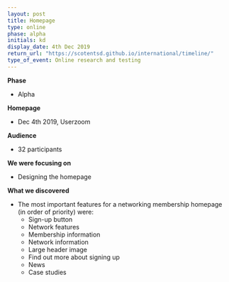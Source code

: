 ```yaml
---
layout: post
title: Homepage
type: online
phase: alpha
initials: kd
display_date: 4th Dec 2019
return_url: "https://scotentsd.github.io/international/timeline/"
type_of_event: Online research and testing
---
```

**Phase**
- Alpha

**Homepage**
- Dec 4th 2019,  Userzoom

**Audience**
- 32 participants

**We were focusing on**
- Designing the homepage

**What we discovered**
- The most important features for a networking membership homepage (in order of priority) were:
  - Sign-up button
  - Network features
  - Membership information
  - Network information
  - Large header image
  - Find out more about signing up
  - News
  - Case studies

<!--more-->
